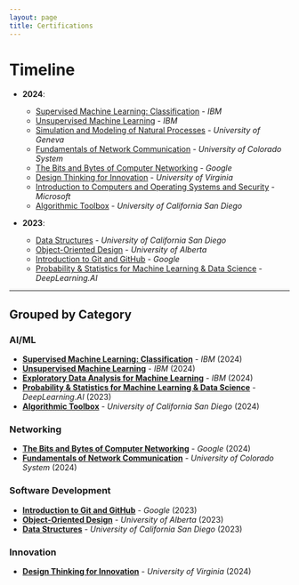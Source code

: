```yaml
---
layout: page
title: Certifications
---
```

# Timeline

- **2024**: 
  - [Supervised Machine Learning: Classification](https://coursera.org/verify/0ZVMM9D7N0JF) - *IBM*
  - [Unsupervised Machine Learning](https://coursera.org/verify/YKLXQJQLF88N) - *IBM*
  - [Simulation and Modeling of Natural Processes](https://coursera.org/verify/88UJZMSG5BHG) - *University of Geneva*
  - [Fundamentals of Network Communication](https://coursera.org/verify/4358KMGCK4CH) - *University of Colorado System*
  - [The Bits and Bytes of Computer Networking](https://coursera.org/verify/PGZDJTGL927C) - *Google*
  - [Design Thinking for Innovation](https://coursera.org/verify/47LC7NCJMTJ3) - *University of Virginia*
  - [Introduction to Computers and Operating Systems and Security](https://coursera.org/verify/FZEKA3H78AFF) - *Microsoft*
  - [Algorithmic Toolbox](https://coursera.org/verify/LMWU68U4HM5P) - *University of California San Diego*

- **2023**: 
  - [Data Structures](https://coursera.org/verify/WHB4REUCLNZ5) - *University of California San Diego*
  - [Object-Oriented Design](https://coursera.org/verify/GWKKFW8QT3AC) - *University of Alberta*
  - [Introduction to Git and GitHub](https://coursera.org/verify/PXJRVFNL2P8Y) - *Google*
  - [Probability & Statistics for Machine Learning & Data Science](https://coursera.org/verify/TF8SM7EPCALC) - *DeepLearning.AI*

---

## Grouped by Category

### AI/ML
- **[Supervised Machine Learning: Classification](https://coursera.org/verify/0ZVMM9D7N0JF)** - *IBM* (2024)
- **[Unsupervised Machine Learning](https://coursera.org/verify/YKLXQJQLF88N)** - *IBM* (2024)
- **[Exploratory Data Analysis for Machine Learning](https://coursera.org/verify/GC7EXU33LNUO)** - *IBM* (2024)
- **[Probability & Statistics for Machine Learning & Data Science](https://coursera.org/verify/TF8SM7EPCALC)** - *DeepLearning.AI* (2023)
- **[Algorithmic Toolbox](https://coursera.org/verify/LMWU68U4HM5P)** - *University of California San Diego* (2024)

### Networking
- **[The Bits and Bytes of Computer Networking](https://coursera.org/verify/PGZDJTGL927C)** - *Google* (2024)
- **[Fundamentals of Network Communication](https://coursera.org/verify/4358KMGCK4CH)** - *University of Colorado System* (2024)

### Software Development
- **[Introduction to Git and GitHub](https://coursera.org/verify/PXJRVFNL2P8Y)** - *Google* (2023)
- **[Object-Oriented Design](https://coursera.org/verify/GWKKFW8QT3AC)** - *University of Alberta* (2023)
- **[Data Structures](https://coursera.org/verify/WHB4REUCLNZ5)** - *University of California San Diego* (2023)

### Innovation
- **[Design Thinking for Innovation](https://coursera.org/verify/47LC7NCJMTJ3)** - *University of Virginia* (2024)

